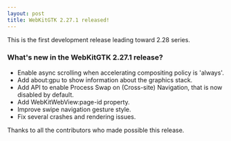 ```yaml
---
layout: post
title: WebKitGTK 2.27.1 released!
---
```


This is the first development release leading toward 2.28 series.

### What's new in the WebKitGTK 2.27.1 release?

 - Enable async scrolling when accelerating compositing policy is 'always'.
 - Add about:gpu to show information about the graphics stack.
 - Add API to enable Process Swap on (Cross-site) Navigation, that is now disabled by default.
 - Add WebKitWebView:page-id property.
 - Improve swipe navigation gesture style.
 - Fix several crashes and rendering issues.

Thanks to all the contributors who made possible this release.
